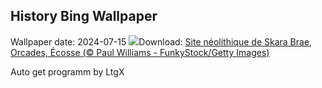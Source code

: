 ## History Bing Wallpaper
Wallpaper date: 2024-07-15
![](https://www.bing.com/th?id=OHR.AncientOrkney_FR-CA6666648624_UHD.jpg&w=1000)Download: [Site néolithique de Skara Brae, Orcades, Écosse (© Paul Williams - FunkyStock/Getty Images)](https://www.bing.com/th?id=OHR.AncientOrkney_FR-CA6666648624_UHD.jpg)

Auto get programm by LtgX

